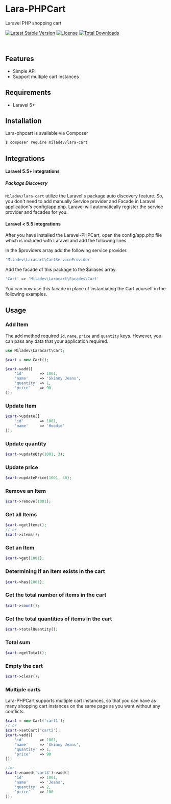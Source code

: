 # Lara-PHPCart
Laravel PHP shopping cart

[![Latest Stable Version](https://poser.pugx.org/miladev/lara-meta/v)](//packagist.org/packages/miladev/lara-cart)
[![License](https://poser.pugx.org/miladev/lara-meta/license)](//packagist.org/packages/miladev/lara-cart)
[![Total Downloads](https://poser.pugx.org/miladev/lara-meta/downloads)](//packagist.org/packages/miladev/lara-cart)

<a href="https://github.com/miladev95/laracart/issues"><img src="https://img.shields.io/github/issues/miladev95/laracart.svg" alt=""></a>
<a href="https://github.com/miladev95/laracart/stargazers"><img src="https://img.shields.io/github/stars/miladev95/laracart.svg" alt=""></a>
<a href="https://github.com/miladev95/laracart/network"><img src="https://img.shields.io/github/forks/miladev95/laracart.svg" alt=""></a>

## Features

- Simple API
- Support multiple cart instances

## Requirements

- Laravel 5+

## Installation
Lara-phpcart is available via Composer

```bash
$ composer require miladev/lara-cart
```

## Integrations

#### Laravel 5.5+ integrations

##### Package Discovery
`Miladev/lara-cart` utilize the Laravel's package auto discovery feature. So, you don't need to add manually Service provider and Facade in Laravel application's config/app.php. Laravel will automatically register the service provider and facades for you.

#### Laravel < 5.5 integrations

After you have installed the Laravel-PHPCart, open the config/app.php file which is included with Laravel and add the following lines.

In the $providers array add the following service provider.

```php
'Miladev\Laracart\CartServiceProvider'
```

Add the facade of this package to the $aliases array.

```php
'Cart' => 'Miladev\Laracart\Facades\Cart'
```

You can now use this facade in place of instantiating the Cart yourself in the following examples.

## Usage

### Add Item

The add method required `id`, `name`, `price` and `quantity` keys. However, you can pass any data that your application required.

```php
use Miladev\Laracart\Cart;

$cart = new Cart();

$cart->add([
    'id'       => 1001,
    'name'     => 'Skinny Jeans',
    'quantity' => 1,
    'price'    => 90
]);
```

### Update Item


```php
$cart->update([
    'id'       => 1001,
    'name'     => 'Hoodie'
]);
```

### Update quantity


```php
$cart->updateQty(1001, 3);
```

### Update price

```php
$cart->updatePrice(1001, 30);
```

### Remove an Item

```php
$cart->remove(1001);
```

### Get all Items

```php
$cart->getItems();
// or
$cart->items();
```

### Get an Item

```php
$cart->get(1001);
```

### Determining if an Item exists in the cart

```php
$cart->has(1001);
```

### Get the total number of items in the cart

```php
$cart->count();
```

### Get the total quantities of items in the cart

```php
$cart->totalQuantity();
```

### Total sum

```php
$cart->getTotal();
```

### Empty the cart

```php
$cart->clear();
```

### Multiple carts

Lara-PHPCart supports multiple cart instances, so that you can have as many shopping cart instances on the same page as you want without any conflicts. 

```php
$cart = new Cart('cart1');
// or
$cart->setCart('cart2');
$cart->add([
    'id'       => 1001,
    'name'     => 'Skinny Jeans',
    'quantity' => 1,
    'price'    => 90
]);

//or
$cart->named('cart3')->add([
    'id'       => 1001,
    'name'     => 'Jeans',
    'quantity' => 2,
    'price'    => 100
]);
```
